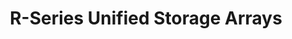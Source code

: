 ---
title: "R-Series Unified Storage Arrays"
linkTitle: "R-Series"
description: "Articles describing the [TrueNAS R-Series](https://www.truenas.com/r-series/) Unified Storage Array from iXsystems, with installation and upgrade procedures."
weight: 25
---